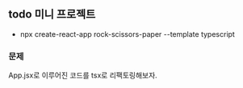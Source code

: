 ## todo 미니 프로젝트

- npx create-react-app rock-scissors-paper --template typescript

### 문제

App.jsx로 이루어진 코드를 tsx로 리팩토링해보자.
